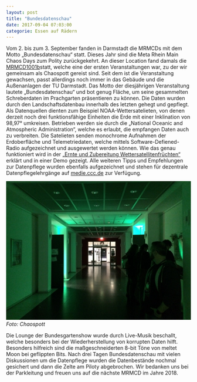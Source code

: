 ```yaml
---
layout: post
title: "Bundesdatenschau"
date: 2017-09-04 07:03:00
categorie: Essen auf Rädern
---
```


Vom 2. bis zum 3. September fanden in Darmstadt die MRMCDs mit dem Motto „Bundesdatenschau“ statt. Dieses Jahr sind die Meta Rhein Main Chaos Days zum Polity zurückgekehrt. An dieser Location fand damals die [MRMCD1001b](https://chaospott.de/2010/09/05/mrmcd1001b/)statt, welche eine der ersten Veranstaltungen war, zu der wir gemeinsam als Chaospott gereist sind. Seit dem ist die Veranstaltung gewachsen, passt allerdings noch immer in das Gebäude und die Außenanlagen der TU Darmstadt. Das Motto der diesjährigen Veranstaltung lautete „Bundesdatenschau“ und bot genug Fläche, um seine gesammelten Schreberdaten im Prachgarten präsentieren zu können. Die Daten wurden durch den  Landschaftsdatenbau innerhalb des letzten gehegt und gepflegt. Als Datenquellen dienten zum Beispiel NOAA-Wettersatelieten, von denen derzeit noch drei funktionsfähige Einheiten die Erde mit einer Inklination von 98,97° umkreisen. Betrieben werden sie durch die „National Oceanic and Atmospheric Administration“, welche es erlaubt, die empfangen Daten auch zu verbreiten. Die  Satelieten senden monochrome Aufnahmen der Erdoberfläche und Telemetriedaten, welche mittels Software-Defiened-Radio aufgezeichnet und ausgewertet werden können. Wie das genau funktioniert wird in der [„Ernte und Zubereitung Wettersatellitenfrüchten“]() erklärt und in einer Demo gezeigt. Alle weiteren Tipps und Empfehlungen zur Datenpflege wurden ebenfalls aufgezeichnet und stehen für dezentrale Datenpflegelehrgänge auf [medie.ccc.de](https://media.ccc.de) zur Verfügung.

![Quelle: Chaospott](/media/2017-09-04/mrmcd17-00.jpg)
*Foto: Chaospott*

Die Lounge der Bundesgartenshow wurde durch Live-Musik beschallt, welche besonders bei der Wiederherstellung von korrupten Daten hilft. Besonders hilfreich sind die maßgeschneiderten 8-bit Töne von meltet Moon bei geflippten Bits. Nach drei Tagen Bundesdatenschau mit vielen Diskussionen um die Datenpflege wurden die Datenbestände nochmal gesichert und dann die Zelte am Piloty abgebrochen. Wir bedanken uns bei der Parkleitung und freuen uns auf die nächste MRMCD im Jahre 2018.